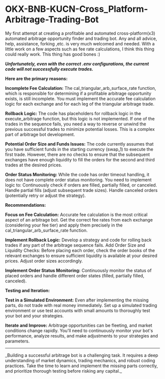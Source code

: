 # OKX-BNB-KUCN-Cross_Platform-Arbitrage-Trading-Bot
My first attempt at creating a profitable and automated cross-platform(x3) automated arbitrage opportunity finder and trading bot. Any and all advice, help, assistance, forking ,etc. is very much welcomed and needed. With a little work on a few aspects such as fee rate calculations, I think this thing could really work. This thing has good bones :)

_**Unfortunately, even with the correct .env configurations, the current code will not successfully execute trades.**_


**Here are the primary reasons:**

**Incomplete Fee Calculation:** The cal_triangular_arb_surface_rate function, which is responsible for determining if a profitable arbitrage opportunity exists, is still incomplete. You must implement the accurate fee calculation logic for each exchange and for each leg of the triangular arbitrage trade.

**Rollback Logic:** The code has placeholders for rollback logic in the execute_arbitrage function, but this logic is not implemented. If one of the trades in the sequence fails, you need a way to reverse or unwind the previous successful trades to minimize potential losses. This is a complex part of arbitrage bot development.

**Potential Order Size and Funds Issues:** The code currently assumes that you have sufficient funds in the starting currency (swap_1) to execute the first trade. However, there are no checks to ensure that the subsequent exchanges have enough liquidity to fill the orders for the second and third trades at the desired prices.

**Order Status Monitoring:** While the code has order timeout handling, it does not have complete order status monitoring. You need to implement logic to:
Continuously check if orders are filled, partially filled, or canceled.
Handle partial fills (adjust subsequent trade sizes).
Handle canceled orders (potentially retry or adjust the strategy).


**Recommendations:**

**Focus on Fee Calculation:** Accurate fee calculation is the most critical aspect of an arbitrage bot. Get the correct fee rates from each exchange (considering your fee tier) and apply them precisely in the cal_triangular_arb_surface_rate function.

**Implement Rollback Logic:** Develop a strategy and code for rolling back trades if any part of the arbitrage sequence fails.
Add Order Size and Liquidity Checks: Before placing each order, check the order books of the relevant exchanges to ensure sufficient liquidity is available at your desired prices. Adjust order sizes accordingly.

**Implement Order Status Monitoring:** Continuously monitor the status of placed orders and handle different order states (filled, partially filled, canceled).


**Testing and Iteration:**

**Test in a Simulated Environment:** Even after implementing the missing parts, do not trade with real money immediately. Set up a simulated trading environment or use test accounts with small amounts to thoroughly test your bot and your strategies.

**Iterate and Improve:** Arbitrage opportunities can be fleeting, and market conditions change rapidly. You'll need to continuously monitor your bot's performance, analyze results, and make adjustments to your strategies and parameters.

<hr>
_Building a successful arbitrage bot is a challenging task. It requires a deep understanding of market dynamics, trading mechanics, and robust coding practices. Take the time to learn and implement the missing parts correctly, and prioritize thorough testing before risking any capital._
